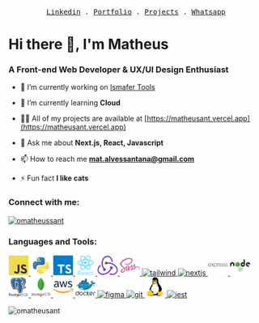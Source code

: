 <p align="center">
  <samp>
    <a href="https://linkedin.com.br/in/omatheussant">Linkedin</a> .
    <a href="https://matheusant.vercel.app">Portfolio</a> .
    <a href="https://matheusant.vercel.app/#projects">Projects</a> . 
    <a href="https://wa.me/5577981186690?text=Ol%C3%A1%21+%F0%9F%91%8B+vamos+conversar%3F">Whatsapp</a>
  </samp>
</p>

<h1 align="left">Hi there 👋, I'm Matheus</h1>
<h3 align="left">A Front-end Web Developer & UX/UI Design Enthusiast</h3>

- 🔭 I’m currently working on [Ismafer Tools](https://ismafer-tools-main.vercel.app/)

- 🌱 I’m currently learning **Cloud**

- 👨‍💻 All of my projects are available at [https://matheusant.vercel.app](https://matheusant.vercel.app)

- 💬 Ask me about **Next.js, React, Javascript**

- 📫 How to reach me **mat.alvessantana@gmail.com**

- ⚡ Fun fact **I like cats**

<h3 align="left">Connect with me:</h3>
<p align="left">
<a href="https://linkedin.com/in/omatheussant" target="blank"><img align="center" src="https://raw.githubusercontent.com/rahuldkjain/github-profile-readme-generator/master/src/images/icons/Social/linked-in-alt.svg" alt="omatheussant" height="30" width="40" /></a>
</p>

<h3 align="left">Languages and Tools:</h3>
<p align="left">
    <a
      href="https://developer.mozilla.org/en-US/docs/Web/JavaScript"
      target="_blank"
      rel="noreferrer"
    >
      <img
        src="https://raw.githubusercontent.com/devicons/devicon/master/icons/javascript/javascript-original.svg"
        alt="javascript"
        width="40"
        height="40"
      />
    </a>
    <a
      href="https://www.python.org"
      target="_blank"
      rel="noreferrer"
    >
      <img
        src="https://raw.githubusercontent.com/devicons/devicon/master/icons/python/python-original.svg"
        alt="python"
        width="40"
        height="40"
      />
    </a>
    <a
      href="https://www.typescriptlang.org/"
      target="_blank"
      rel="noreferrer"
    >
      <img
        src="https://raw.githubusercontent.com/devicons/devicon/master/icons/typescript/typescript-original.svg"
        alt="typescript"
        width="40"
        height="40"
      />
    </a>
    <a
      href="https://reactjs.org/"
      target="_blank"
      rel="noreferrer"
    >
      <img
        src="https://raw.githubusercontent.com/devicons/devicon/master/icons/react/react-original-wordmark.svg"
        alt="react"
        width="40"
        height="40"
      />
    </a>
    <a
      href="https://redux.js.org"
      target="_blank"
      rel="noreferrer"
    >
      <img
        src="https://raw.githubusercontent.com/devicons/devicon/master/icons/redux/redux-original.svg"
        alt="redux"
        width="40"
        height="40"
      />
    </a>
    <a
      href="https://sass-lang.com"
      target="_blank"
      rel="noreferrer"
    >
      <img
        src="https://raw.githubusercontent.com/devicons/devicon/master/icons/sass/sass-original.svg"
        alt="sass"
        width="40"
        height="40"
      />
    </a>
    <a
      href="https://tailwindcss.com/"
      target="_blank"
      rel="noreferrer"
    >
      <img
        src="https://www.vectorlogo.zone/logos/tailwindcss/tailwindcss-icon.svg"
        alt="tailwind"
        width="40"
        height="40"
      />
    </a>
    <a
      href="https://nextjs.org/"
      target="_blank"
      rel="noreferrer"
    >
      <img
        src="https://cdn.worldvectorlogo.com/logos/next-js.svg"
        alt="nextjs"
        width="40"
        height="40"
      />
    </a>
    <a
      href="https://expressjs.com"
      target="_blank"
      rel="noreferrer"
    >
      <img
        src="https://raw.githubusercontent.com/devicons/devicon/master/icons/express/express-original-wordmark.svg"
        alt="express"
        width="40"
        height="40"
      />
    </a>
    <a
      href="https://nodejs.org"
      target="_blank"
      rel="noreferrer"
    >
      <img
        src="https://raw.githubusercontent.com/devicons/devicon/master/icons/nodejs/nodejs-original-wordmark.svg"
        alt="nodejs"
        width="40"
        height="40"
      />
    </a>
    <a
      href="https://www.postgresql.org"
      target="_blank"
      rel="noreferrer"
    >
      <img
        src="https://raw.githubusercontent.com/devicons/devicon/master/icons/postgresql/postgresql-original-wordmark.svg"
        alt="postgresql"
        width="40"
        height="40"
      />
    </a>
    <a
      href="https://www.mongodb.com/"
      target="_blank"
      rel="noreferrer"
    >
      <img
        src="https://raw.githubusercontent.com/devicons/devicon/master/icons/mongodb/mongodb-original-wordmark.svg"
        alt="mongodb"
        width="40"
        height="40"
      />
    </a>
    <a
      href="https://aws.amazon.com"
      target="_blank"
      rel="noreferrer"
    >
      <img
        src="https://raw.githubusercontent.com/devicons/devicon/master/icons/amazonwebservices/amazonwebservices-original-wordmark.svg"
        alt="aws"
        width="40"
        height="40"
      />
    </a>
    <a
      href="https://www.docker.com/"
      target="_blank"
      rel="noreferrer"
    >
      <img
        src="https://raw.githubusercontent.com/devicons/devicon/master/icons/docker/docker-original-wordmark.svg"
        alt="docker"
        width="40"
        height="40"
      />
    </a>
    <a
      href="https://www.figma.com/"
      target="_blank"
      rel="noreferrer"
    >
      <img
        src="https://www.vectorlogo.zone/logos/figma/figma-icon.svg"
        alt="figma"
        width="40"
        height="40"
      />
    </a>
    <a
      href="https://www.git-scm.com/"
      target="_blank"
      rel="noreferrer"
    >
      <img
        src="https://www.vectorlogo.zone/logos/git-scm/git-scm-icon.svg"
        alt="git"
        width="40"
        height="40"
      />
    </a>
    <a
      href="https://www.linux.org/"
      target="_blank"
      rel="noreferrer"
    >
      <img
        src="https://raw.githubusercontent.com/devicons/devicon/master/icons/linux/linux-original.svg"
        alt="linux"
        width="40"
        height="40"
      />
    </a>
    <a
      href="https://jestjs.io"
      target="_blank"
      rel="noreferrer"
    >
      <img
        src="https://www.vectorlogo.zone/logos/jestjsio/jestjsio-icon.svg"
        alt="jest"
        width="40"
        height="40"
      />
    </a>
</p>

<p><img align="center" src="https://github-readme-stats.vercel.app/api/top-langs?username=omatheusant&show_icons=true&locale=en&layout=compact" alt="omatheusant" /></p>

